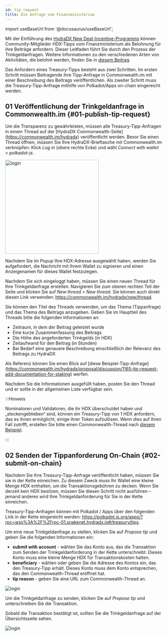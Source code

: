 ```yaml
---
id: tip_request
title: Die Anfrage vom Finanzministerium
---
```


import useBaseUrl from '@docusaurus/useBaseUrl';

Mit der Einführung des [HydraDX New Deal-Incentive-Programms](#link-to-new-deal) können Community-Mitglieder HDX-Tipps vom Finanzministerium als Belohnung für ihre Beiträge anfordern. Dieser Leitfaden führt Sie durch den Prozess der Trinkgeldanfragen. Weitere Informationen zu den verschiedenen Arten von Aktivitäten, die belohnt werden, finden Sie in [diesem Beitrag](/new_deal).

Das Anfordern eines Treasury-Tipps besteht aus zwei Schritten. Im ersten Schritt müssen Beitragende ihre Tipp-Anfrage in Commonwealth.im mit einer Beschreibung des Beitrags veröffentlichen. Als zweiter Schritt muss die Treasury-Tipp-Anfrage mithilfe von Polkadot/Apps on-chain eingereicht werden.

## 01 Veröffentlichung  der Trinkgeldanfrage in Commonwealth.im {#01-publish-tip-request}

Um die Transparenz zu gewährleisten, müssen alle Treasury-Tipp-Anfragen in einem Thread auf der [HydraDX Commonwealth-Seite] (https://commonwealth.im/hydradx) veröffentlicht werden. Bevor Sie einen Thread öffnen, müssen Sie Ihre HydraDX-Brieftasche mit Commonwealth.im verknüpfen: Klick *Log in* (obere rechte Ecke) und wähl *Connect with wallet > polkadot-js*.

<div style={{textAlign: 'center'}}>
  <img alt="login" src={useBaseUrl('/tip-request/login.jpg')} width="300px" />
</div>

Nachdem Sie im Popup Ihre HDX-Adresse ausgewählt haben, werden Sie aufgefordert, die Nachricht mit Ihrem Wallet zu signieren und einen Anzeigenamen für dieses Wallet festzulegen.

Nachdem Sie sich eingeloggt haben, müssen Sie einen neuen Thread für Ihre Trinkgeldanfrage erstellen. Navigieren Sie zum oberen rechten Teil der Seite und klicken Sie auf *New thread > New thread*. Sie können auch direkt diesen Link verwenden: https://commonwealth.im/hydradx/new/thread.

Sie können den Titel des Threads verwenden, um das Thema (Tippanfrage) und das Thema des Beitrags anzugeben. Geben Sie im Hauptteil des Threads bitte die folgenden Informationen an:

* Zeitraum, in dem der Beitrag geleistet wurde
* Eine kurze Zusammenfassung des Beitrags
* Die Höhe des angeforderten Trinkgelds (in HDX)
* Zeitaufwand für den Beitrag (in Stunden)
* Bei Bedarf eine genauere Beschreibung einschließlich der Relevanz des Beitrags zu HydraDX

Als Referenz können Sie einen Blick auf [diese Beispiel-Tipp-Anfrage] (https://commonwealth.im/hydradx/proposal/discussion/1165-tip-request-add-documentation-for-staking) werfen.

Nachdem Sie die Informationen ausgefüllt haben, posten Sie den Thread und er sollte in der allgemeinen Liste verfügbar sein.

:::Hinweis

Nominatoren und Validatoren, die ihr HDX überschuldet haben und „steckengeblieben“ sind, können ein Treasury-Tipp von 1 HDX anfordern, das es ihnen ermöglicht, einige ihrer Token aufzulösen. Wenn dies auf Ihren Fall zutrifft, erstellen Sie bitte einen Commonwealth-Thread nach [diesem Beispiel](https://commonwealth.im/hydradx/proposal/discussion/1166-tip-request-overbonded-staker).

:::

## 02 Senden der Tippanforderung On-Chain {#02-submit-on-chain}

Nachdem Sie Ihre Treasury-Tipp-Anfrage veröffentlicht haben, müssen Sie sie in der Kette einreichen. Zu diesem Zweck muss Ihr Wallet eine kleine Menge HDX enthalten, um die Transaktionsgebühren zu decken. Wenn Sie derzeit kein HDX besitzen, müssen Sie diesen Schritt nicht ausführen – jemand anderes wird Ihre Trinkgeldanforderung für Sie in der Kette einreichen.

Treasury-Tipp-Anfragen können mit Polkadot / Apps über den folgenden Link in der Kette eingereicht werden: https://polkadot.js.org/apps/?rpc=wss%3A%2F%2Frpc-01.snakenet.hydradx.io#/treasury/tips.

Um eine neue Trinkgeldanfrage zu stellen, klicken Sie auf *Propose tip* und geben Sie die folgenden Informationen ein:

* **submit with account** - wählen Sie das Konto aus, das die Transaktion zum Senden der Trinkgeldanforderung in der Kette unterschreibt. Dieses Konto muss eine kleine Menge HDX für Transaktionskosten halten.
* **beneficiary** - wählen oder geben Sie die Adresse des Kontos ein, das den Treasury-Tipp erhält. Dieses Konto muss dem Konto entsprechen, das den Commonwealth-Thread eröffnet hat.
* **tip reason** - geben Sie eine URL zum Commonwealth-Thread an.

<div style={{textAlign: 'center'}}>
  <img alt="login" src={useBaseUrl('/tip-request/submit-on-chain.jpg')} />
</div>

Um die Trinkgeldanfrage zu senden, klicken Sie auf *Propose tip* und unterschreiben Sie die Transaktion.

Sobald die Transaktion bestätigt ist, sollten Sie die Trinkgeldanfrage auf der Übersichtsseite sehen.

<div style={{textAlign: 'center'}}>
  <img alt="login" src={useBaseUrl('/tip-request/tip-requests.jpg')} />
</div>
